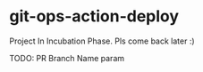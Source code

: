 # git-ops-action-deploy

Project In Incubation Phase. Pls come back later :)

TODO: PR Branch Name param
